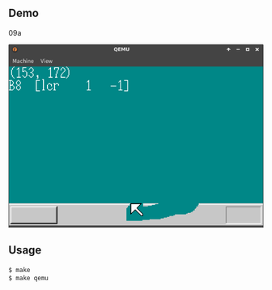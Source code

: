 ## Demo

09a

![template](https://github.com/watermelon892/OSPractice/blob/master/09/pic/09a.png)

## Usage

```
$ make
$ make qemu
```
